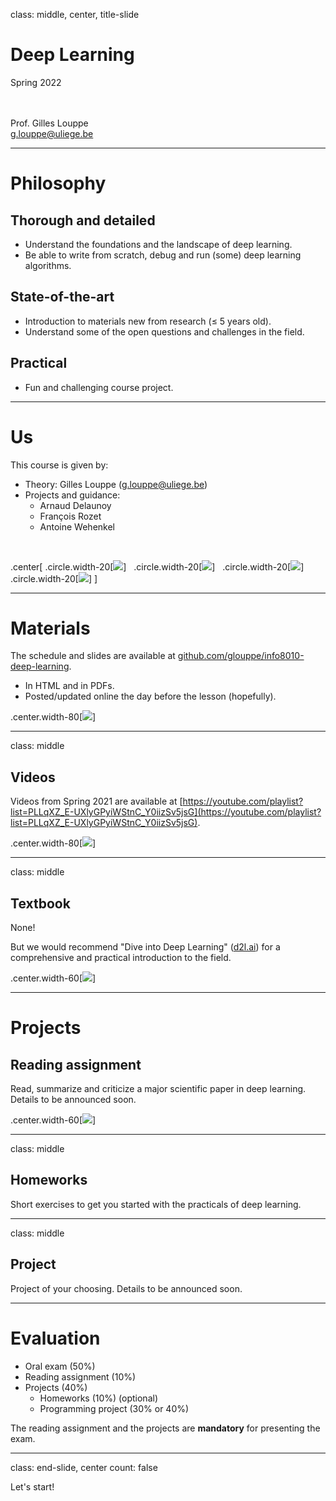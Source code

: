 class: middle, center, title-slide

# Deep Learning

Spring 2022

<br><br>
Prof. Gilles Louppe<br>
[g.louppe@uliege.be](g.louppe@uliege.be)

---

# Philosophy

## Thorough and detailed
- Understand the foundations and the landscape of deep learning.
- Be able to write from scratch, debug and run (some) deep learning algorithms.

## State-of-the-art
- Introduction to materials new from research ($\leq$ 5 years old).
- Understand some of the open questions and challenges in the field.

## Practical
- Fun and challenging course project.

---

# Us

This course is given by:
- Theory: Gilles Louppe ([g.louppe@uliege.be](mailto:g.louppe@uliege.be))
- Projects and guidance: 
  - Arnaud Delaunoy
  - François Rozet
  - Antoine Wehenkel

<br>

.center[
.circle.width-20[![](figures/course-syllabus/gilles.jpg)] &nbsp;
.circle.width-20[![](figures/course-syllabus/arnaud.jpg)] &nbsp;
.circle.width-20[![](figures/course-syllabus/francois.jpg)] &nbsp;
.circle.width-20[![](figures/course-syllabus/antoine.jpg)]
]

---

# Materials

The schedule and slides are available at [github.com/glouppe/info8010-deep-learning](https://github.com/glouppe/info8010-deep-learning).
- In HTML and in PDFs.
- Posted/updated online the day before the lesson (hopefully).

.center.width-80[![](figures/course-syllabus/github.png)]

---

class: middle

## Videos

Videos from Spring 2021 are available at [https://youtube.com/playlist?list=PLLqXZ_E-UXlyGPyiWStnC_Y0iizSv5jsG](https://youtube.com/playlist?list=PLLqXZ_E-UXlyGPyiWStnC_Y0iizSv5jsG).

.center.width-80[![](figures/course-syllabus/youtube.png)]

---

class: middle

## Textbook

None!

But we would recommend "Dive into Deep Learning" ([d2l.ai](https://d2l.ai/)) for a comprehensive and practical introduction to the field.

.center.width-60[![](figures/course-syllabus/book.png)]

---

# Projects

## Reading assignment

Read, summarize and criticize a major scientific paper in deep learning. Details to be announced soon.

.center.width-60[![](figures/course-syllabus/alphago-paper.png)]

---

class: middle

## Homeworks

Short exercises to get you started with the practicals of deep learning.

---

class: middle

## Project

Project of your choosing. Details to be announced soon.

---

# Evaluation

- Oral exam (50%)
- Reading assignment (10%)
- Projects (40%)
  - Homeworks (10%) (optional)
  - Programming project (30% or 40%)

The reading assignment and the projects are **mandatory** for presenting the exam.

---

class: end-slide, center
count: false

Let's start!
